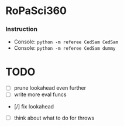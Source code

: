 # RoPaSci360
### Instruction
- Console: `python -m referee CedSam CedSam`
- Console: `python -m referee CedSam dummy`
# TODO
- [ ] prune lookahead even further
- [ ] write more eval funcs
- [/] fix lookahead
- [ ] think about what to do for throws
